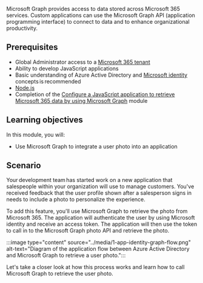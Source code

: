 Microsoft Graph provides access to data stored across Microsoft 365 services. Custom applications can use the Microsoft Graph API (application programming interface) to connect to data and to enhance organizational productivity. 

## Prerequisites

- Global Administrator access to a [Microsoft 365 tenant](https://developer.microsoft.com/microsoft-365/dev-program/?WT.mc_id=m365-16105-cxa)
- Ability to develop JavaScript applications
- Basic understanding of Azure Active Directory and [Microsoft identity](https://docs.microsoft.com/learn/modules/getting-started-identity/?WT.mc_id=m365-16105-cxa) concepts is recommended
- [Node.js](https://nodejs.org)
- Completion of the [Configure a JavaScript application to retrieve Microsoft 365 data by using Microsoft Graph](https://docs.microsoft.com/learn/modules/msgraph-javascript-app/?WT.mc_id=m365-16105-cxa) module

## Learning objectives

In this module, you will: 

- Use Microsoft Graph to integrate a user photo into an application 

## Scenario

Your development team has started work on a new application that salespeople within your organization will use to manage customers. You've received feedback that the user profile shown after a salesperson signs in needs to include a photo to personalize the experience. 

To add this feature, you'll use Microsoft Graph to retrieve the photo from Microsoft 365. The application will authenticate the user by using Microsoft identity and receive an access token. The application will then use the token to call in to the Microsoft Graph photo API and retrieve the photo.

:::image type="content" source="../media/1-app-identity-graph-flow.png" alt-text="Diagram of the application flow between Azure Active Directory and Microsoft Graph to retrieve a user photo.":::

Let's take a closer look at how this process works and learn how to call Microsoft Graph to retrieve the user photo. 
